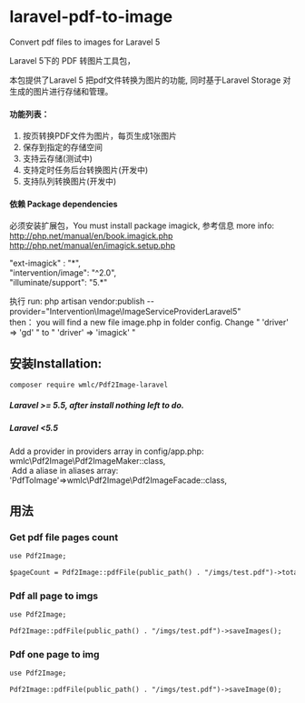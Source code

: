 # laravel-pdf-to-image

Convert pdf files to images for Laravel 5


Laravel 5下的 PDF 转图片工具包，
<p>本包提供了Laravel 5 把pdf文件转换为图片的功能, 同时基于Laravel Storage 对生成的图片进行存储和管理。</p>
<h4>功能列表：</h4>
<ol>
<li>按页转换PDF文件为图片，每页生成1张图片</li>
<li>保存到指定的存储空间</li>
<li>支持云存储(测试中)</li>
<li>支持定时任务后台转换图片(开发中)</li>
<li>支持队列转换图片(开发中)</li>
</ol>
<h4>依赖 Package dependencies</h4>
<p>
   必须安装扩展包，You must install package imagick, 
  参考信息 more info: <a href="http://php.net/manual/en/book.imagick.php">http://php.net/manual/en/book.imagick.php</a>
<a href="http://php.net/manual/en/imagick.setup.php">http://php.net/manual/en/imagick.setup.php</a>
</p>
<p>
  "ext-imagick" : "*",<br/>
        "intervention/image": "^2.0",<br/>
        "illuminate/support": "5.*"<br/>
</p>
<p>
   执行 run:  php artisan vendor:publish --provider="Intervention\Image\ImageServiceProviderLaravel5" <br/>
   then： you will find a new file image.php in folder config. Change " 'driver' => 'gd' " to "  'driver' => 'imagick' "
</p>

## 安装Installation:
```
composer require wmlc/Pdf2Image-laravel
```

<h5>Laravel >= 5.5, after install nothing left to do.</h5>
<h5>Laravel <5.5</h5>
<p>
  Add a provider in providers array in config/app.php:<br/>
  wmlc\Pdf2Image\Pdf2ImageMaker::class,<br/>
  Add a aliase in aliases array:<br/>
  'PdfToImage'=>wmlc\Pdf2Image\Pdf2ImageFacade::class,
  
  
  </p>
  <p>
     
  </p>

## 用法

### Get pdf file pages count
```html
use Pdf2Image;

$pageCount = Pdf2Image::pdfFile(public_path() . "/imgs/test.pdf")->totalPages();
```

### Pdf all page to imgs
```html
use Pdf2Image;

Pdf2Image::pdfFile(public_path() . "/imgs/test.pdf")->saveImages();
```

### Pdf one page to img
```html
use Pdf2Image;

Pdf2Image::pdfFile(public_path() . "/imgs/test.pdf")->saveImage(0);

```
